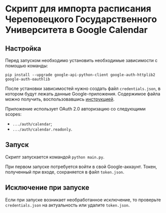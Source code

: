 # Скрипт для импорта расписания Череповецкого Государственного Университета в Google Calendar

## Настройка
Перед запуском необходимо установить необходимые зависимости с помощью команды:

```
pip install --upgrade google-api-python-client google-auth-httplib2 google-auth-oauthlib
```

После установки зависимостей нужно создать файл `credentials.json`, в котором будут лежать 
данные Google-приложения. Содержимое файла можно получить, воспользовавшись
[инструкцией](https://developers.google.com/calendar/api/quickstart/python#set_up_your_environment).

Приложение использует OAuth 2.0 авторизацию со следующими scopes:
* `.../auth/calendar`;
* `.../auth/calendar.readonly`.

## Запуск 
Скрипт запускается командой `python main.py`. 

При первом запуске потребуется войти в свой Google-аккаунт. Токен, полученный при входе, 
сохраняется в файл `token.json`.

## Исключение при запуске
Если при запуске возникает необработанное исключение, то проверьте `credentials.json` на актуальность
или удалите `token.json`.
